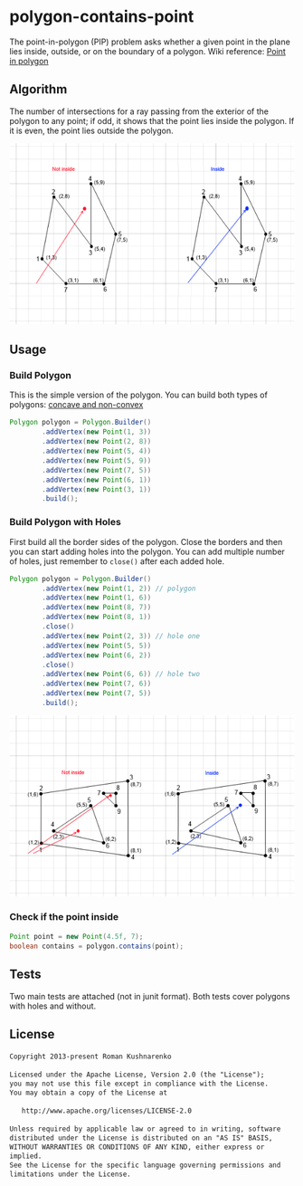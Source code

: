 polygon-contains-point
======================


The point-in-polygon (PIP) problem asks whether a given point in the plane lies inside, outside, or on the boundary of a polygon.
Wiki reference: [Point in polygon](http://en.wikipedia.org/wiki/Point_in_polygon)

## Algorithm
The number of intersections for a ray passing from the exterior of the polygon to any point; if odd, it shows that the point lies inside the polygon. If it is even, the point lies outside the polygon.

<img src="src/site/assets/simple_polygon.png"/>

## Usage

### Build Polygon

This is the simple version of the polygon. You can build both types of polygons: [concave and non-convex](http://en.wikipedia.org/wiki/Convex_and_concave_polygons)
``` java
Polygon polygon = Polygon.Builder()
        .addVertex(new Point(1, 3))
        .addVertex(new Point(2, 8))
        .addVertex(new Point(5, 4))
        .addVertex(new Point(5, 9))
        .addVertex(new Point(7, 5))
        .addVertex(new Point(6, 1))
        .addVertex(new Point(3, 1))
        .build();
```

### Build Polygon with Holes

First build all the border sides of the polygon. Close the borders and then you can start adding holes into the polygon.
You can add multiple number of holes, just remember to `close()` after each added hole. 
``` java
Polygon polygon = Polygon.Builder()
        .addVertex(new Point(1, 2)) // polygon
        .addVertex(new Point(1, 6))
        .addVertex(new Point(8, 7))
        .addVertex(new Point(8, 1))
        .close() 
        .addVertex(new Point(2, 3)) // hole one
        .addVertex(new Point(5, 5))
        .addVertex(new Point(6, 2))
        .close() 
        .addVertex(new Point(6, 6)) // hole two
        .addVertex(new Point(7, 6))
        .addVertex(new Point(7, 5))
        .build();
```

<img src="src/site/assets/polygon_with_holes.png"/>

### Check if the point inside

``` java
Point point = new Point(4.5f, 7);
boolean contains = polygon.contains(point);
```

## Tests

Two main tests are attached (not in junit format). Both tests cover polygons with holes and without.

## License

    Copyright 2013-present Roman Kushnarenko

    Licensed under the Apache License, Version 2.0 (the "License");
    you may not use this file except in compliance with the License.
    You may obtain a copy of the License at

       http://www.apache.org/licenses/LICENSE-2.0

    Unless required by applicable law or agreed to in writing, software
    distributed under the License is distributed on an "AS IS" BASIS,
    WITHOUT WARRANTIES OR CONDITIONS OF ANY KIND, either express or implied.
    See the License for the specific language governing permissions and
    limitations under the License.
